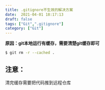 ```yaml
---
title: .gitignore不生效的解决方案
date:  2021-04-01 18:17:13
draft: false
tags: ["Git",".gitignore"]
category: ["Git"]
---
```



**原因：git本地运行有缓存，需要清楚git缓存即可**

```bash
$ git rm -r --cached .
```

## 注意：
清完缓存需要把代码推到远程仓库

